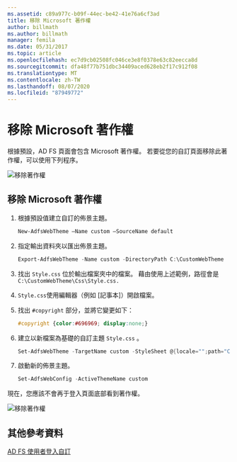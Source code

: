 ```yaml
---
ms.assetid: c89a977c-b09f-44ec-be42-41e76a6cf3ad
title: 移除 Microsoft 著作權
author: billmath
ms.author: billmath
manager: femila
ms.date: 05/31/2017
ms.topic: article
ms.openlocfilehash: ec7d9cb02508fc046ce3e8f0378e63c82eecca8d
ms.sourcegitcommit: dfa48f77b751dbc34409aced628eb2f17c912f08
ms.translationtype: MT
ms.contentlocale: zh-TW
ms.lasthandoff: 08/07/2020
ms.locfileid: "87949772"
---
```

# <a name="remove-the-microsoft-copyright"></a>移除 Microsoft 著作權



根據預設，AD FS 頁面會包含 Microsoft 著作權。 若要從您的自訂頁面移除此著作權，可以使用下列程序。

![移除著作權](media/AD-FS-user-sign-in-customization/ADFS_Blue_Custom1.png)

## <a name="to-remove-the-microsoft-copyright"></a>移除 Microsoft 著作權

1. 根據預設值建立自訂的佈景主題。

   ```powershell
   New-AdfsWebTheme –Name custom –SourceName default
   ```

2. 指定輸出資料夾以匯出佈景主題。

   ```powershell
   Export-AdfsWebTheme -Name custom -DirectoryPath C:\CustomWebTheme
   ```

3. 找出 `Style.css` 位於輸出檔案夾中的檔案。 藉由使用上述範例，路徑會是`C:\CustomWebTheme\Css\Style.css.`

4. `Style.css`使用編輯器（例如 [記事本]）開啟檔案。

5. 找出 `#copyright` 部分，並將它變更如下：

   ```css
   #copyright {color:#696969; display:none;}
   ```

6. 建立以新檔案為基礎的自訂主題 `Style.css` 。

   ```powershell
   Set-AdfsWebTheme -TargetName custom -StyleSheet @{locale="";path="C:\customWebTheme\css\style.css"}
   ```

7. 啟動新的佈景主題。

   ```powershell
   Set-AdfsWebConfig -ActiveThemeName custom
   ```

現在，您應該不會再于登入頁面底部看到著作權。

![移除著作權](media/AD-FS-user-sign-in-customization/ADFS_Blue_Custom1a.png)

## <a name="additional-references"></a>其他參考資料
[AD FS 使用者登入自訂](AD-FS-user-sign-in-customization.md)
